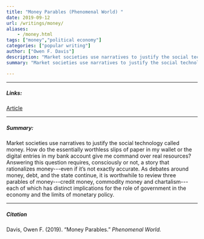 ```yaml
---
title: "Money Parables (Phenomenal World) "
date: 2019-09-12
url: /writings/money/
aliases: 
    - /money.html
tags: ["money","political economy"]
categories: ["popular writing"]
author: ["Owen F. Davis"]
description: "Market societies use narratives to justify the social technology of money. Three money parables stand out: credit money, commodity money and chartalism."
summary: "Market societies use narratives to justify the social technology of money. As debates continue around money, debt, and the state, it is worthwhile to review three parables of money---credit money, commodity money and chartalism."

---
```


---

##### Links:

[Article](https://www.phenomenalworld.org/analysis/money-parables/)

---

##### Summary:

Market societies use narratives to justify the social technology called money. How do the essentially worthless slips of paper in my wallet or the digital entries in my bank account give me command over real resources? Answering this question requires, consciously or not, a story that rationalizes money---even if it’s not exactly accurate. As debates around money, debt, and the state continue, it is worthwhile to review three parables of money---credit money, commodity money and chartalism---each of which has distinct implications for the role of government in the economy and the limits of monetary policy.

---

<!---

##### Figure X:  Figure title

![](/figurex.png)

---

-->

##### Citation

Davis, Owen F. (2019). “Money Parables.” *Phenomenal World.* 

<!---
---

##### Related material

+ [Presentation slides](/slides.pdf)
+ [Nontechnical summary](https://www.summary.org)
--->